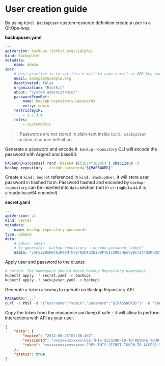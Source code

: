 User creation guide
===================

By using `kind: BackupUser` custom resource definition create a user in a GitOps-way.

**backupuser.yaml**

```yaml
---
apiVersion: backups.riotkit.org/v1alpha1
kind: BackupUser
metadata:
    name: admin
spec:
    # best practice is to set this e-mail to same e-mail as GPG key owner e-mail (GPG key used on client side to encrypt files)
    email: example@example.org
    deactivated: false
    organization: "Riotkit"
    about: "System administrator"
    passwordFromRef: 
        name: backup-repository-passwords
        entry: admin
    restrictByIP:
        - 1.2.3.4
    roles:
        - systemAdmin
```

> :information_source: Passwords are not stored in plain-text inside `kind: BackupUser` custom resource definition

Generate a password and encode it. `backup-repository` CLI will encode the password with Argon2 and base64.

```bash
PASSWORD=$(openssl rand -base64 $((1024*1024)) | sha512sum -)
backup-repository --encode-password="${PASSWORD}"
```

Create a `kind: Secret` referenced in `kind: BackupUser`, it will store user password in hashed form.
Password hashed and encoded by `backup-repository` can be inserted into `data` section (not in `stringData` as it is already base64 encoded).

**secret.yaml**

```yaml
---
apiVersion: v1
kind: Secret
metadata:
    name: backup-repository-passwords
type: Opaque
data:
    # admin: admin
    # to generate: `backup-repository --encode-password "admin"
    admin: "JGFyZ29uMmlkJHY9MTkkbT02NTUzNix0PTEscD00JHpuVy9IT2Y4Q3RkdStvNSttYlR2REE9PSRaZlVpRGl2QWV2T2RZNndKYWJBb0FQdmM1a1hsemxDNkg2OFY2dGVmNUY0PQ=="

```

Apply user and password to the cluster.

```bash
# notice: The namespace should match Backup Repository namespace
kubectl apply -f secret.yaml -n backups
kubectl apply -f backupuser.yaml -n backups
```

Generate a token allowing to operate on Backup Repository API.

```bash
PASSWORD="..."
curl -X POST -d '{"username":"admin","password":"${PASSWORD}"}' -H 'Content-Type: application/json' 'http://localhost:8080/api/stable/auth/login' -k
```

Copy the token from the repsponse and keep it safe - it will allow to perform interactions with API as your user.

```json
{
    "data": {
        "expire": "2032-05-25T05:56:45Z",
        "sessionId": "xxxxxxxxxxxxx-USE-THIS-SESSION-ID-TO-REVOKE-YOUR-TOKEN-xxxxxxxxxxxxxxxxxxxxxxx",
        "token": "xxxxxxxxxxxxxxxxxx-COPY-THIS-SECRET-TOKEN-TO-ACCESS-YOUR-API-xxxxxxxxxxxxxxxxxxxxxxxxxxxx"
    },
    "status": true
}
```
